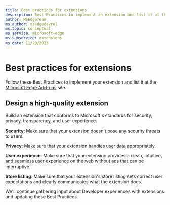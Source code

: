 ```yaml
---
title: Best practices for extensions
description: Best Practices to implement an extension and list it at the Microsoft Edge Add-ons site.
author: MSEdgeTeam
ms.author: msedgedevrel
ms.topic: conceptual
ms.service: microsoft-edge
ms.subservice: extensions
ms.date: 11/20/2023
---
```

# Best practices for extensions

Follow these Best Practices to implement your extension and list it at the [Microsoft Edge Add-ons](https://microsoftedge.microsoft.com/addons/) site.


<!-- ====================================================================== -->
## Design a high-quality extension

Build an extension that conforms to Microsoft's standards for security, privacy, transparency, and user experience.

**Security**: Make sure that your extension doesn't pose any security threats to users. 

**Privacy**: Make sure that your extension handles user data appropriately. 

**User experience**: Make sure that your extension provides a clean, intuitive, and seamless user experience on the web without ads that can be interruptive.

**Store listing**: Make sure that your extension's store listing sets correct user expectations and clearly communicates what the extension does.

We'll continue gathering input about Developer experiences with extensions and updating these Best Practices.
